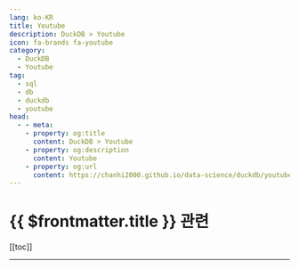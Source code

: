 ```yaml
---
lang: ko-KR
title: Youtube
description: DuckDB > Youtube
icon: fa-brands fa-youtube
category:
  - DuckDB
  - Youtube
tag: 
  - sql
  - db
  - duckdb
  - youtube
head:
  - - meta:
    - property: og:title
      content: DuckDB > Youtube
    - property: og:description
      content: Youtube
    - property: og:url
      content: https://chanhi2000.github.io/data-science/duckdb/youtube.html
---
```


# {{ $frontmatter.title }} 관련

[[toc]]

---

<TagLinks />
